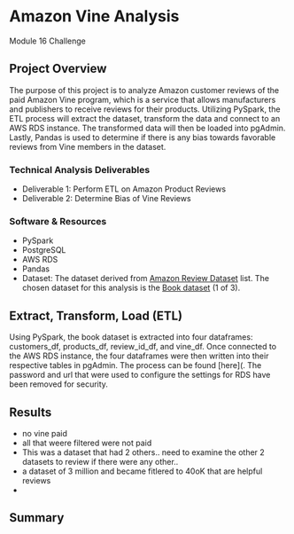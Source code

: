 # Amazon Vine Analysis
Module 16 Challenge

## Project Overview
The purpose of this project is to analyze Amazon customer reviews of the paid Amazon Vine program, which is a service that allows manufacturers and publishers to receive reviews for their products. Utilizing PySpark, the ETL process will extract the dataset, transform the data and connect to an AWS RDS instance.  The transformed data will then be loaded into pgAdmin.  Lastly, Pandas is used to determine if there is any bias towards favorable reviews from Vine members in the dataset.  

### Technical Analysis Deliverables
- Deliverable 1: Perform ETL on Amazon Product Reviews
- Deliverable 2: Determine Bias of Vine Reviews

### Software & Resources
-	PySpark
-	PostgreSQL
-	AWS RDS
-	Pandas
-	Dataset: The dataset derived from 
[Amazon Review Dataset](https://s3.amazonaws.com/amazon-reviews-pds/tsv/index.txt) list. The chosen dataset for this analysis is the [Book dataset](https://s3.amazonaws.com/amazon-reviews-pds/tsv/amazon_reviews_us_Books_v1_02.tsv.gz!) (1 of 3).

## Extract, Transform, Load (ETL)
Using PySpark, the book dataset is extracted into four dataframes: customers_df, products_df, review_id_df, and vine_df. Once connected to the AWS RDS instance, the four dataframes were then written into their respective tables in pgAdmin. The process can be found [here](.  The password and url that were used to configure the settings for RDS have been removed for security.




## Results

- no vine paid
-  all that weere filtered were not paid
- This was a dataset that had 2 others.. need to examine the other 2 datasets to review if there were any other..
- a dataset of 3 million and became fitlered to 40oK that are helpful reviews
- 

## Summary




